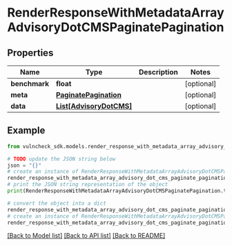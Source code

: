 # RenderResponseWithMetadataArrayAdvisoryDotCMSPaginatePagination


## Properties

Name | Type | Description | Notes
------------ | ------------- | ------------- | -------------
**benchmark** | **float** |  | [optional] 
**meta** | [**PaginatePagination**](PaginatePagination.md) |  | [optional] 
**data** | [**List[AdvisoryDotCMS]**](AdvisoryDotCMS.md) |  | [optional] 

## Example

```python
from vulncheck_sdk.models.render_response_with_metadata_array_advisory_dot_cms_paginate_pagination import RenderResponseWithMetadataArrayAdvisoryDotCMSPaginatePagination

# TODO update the JSON string below
json = "{}"
# create an instance of RenderResponseWithMetadataArrayAdvisoryDotCMSPaginatePagination from a JSON string
render_response_with_metadata_array_advisory_dot_cms_paginate_pagination_instance = RenderResponseWithMetadataArrayAdvisoryDotCMSPaginatePagination.from_json(json)
# print the JSON string representation of the object
print(RenderResponseWithMetadataArrayAdvisoryDotCMSPaginatePagination.to_json())

# convert the object into a dict
render_response_with_metadata_array_advisory_dot_cms_paginate_pagination_dict = render_response_with_metadata_array_advisory_dot_cms_paginate_pagination_instance.to_dict()
# create an instance of RenderResponseWithMetadataArrayAdvisoryDotCMSPaginatePagination from a dict
render_response_with_metadata_array_advisory_dot_cms_paginate_pagination_from_dict = RenderResponseWithMetadataArrayAdvisoryDotCMSPaginatePagination.from_dict(render_response_with_metadata_array_advisory_dot_cms_paginate_pagination_dict)
```
[[Back to Model list]](../README.md#documentation-for-models) [[Back to API list]](../README.md#documentation-for-api-endpoints) [[Back to README]](../README.md)


